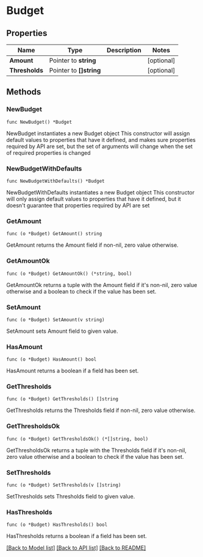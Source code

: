 # Budget

## Properties

Name | Type | Description | Notes
------------ | ------------- | ------------- | -------------
**Amount** | Pointer to **string** |  | [optional] 
**Thresholds** | Pointer to **[]string** |  | [optional] 

## Methods

### NewBudget

`func NewBudget() *Budget`

NewBudget instantiates a new Budget object
This constructor will assign default values to properties that have it defined,
and makes sure properties required by API are set, but the set of arguments
will change when the set of required properties is changed

### NewBudgetWithDefaults

`func NewBudgetWithDefaults() *Budget`

NewBudgetWithDefaults instantiates a new Budget object
This constructor will only assign default values to properties that have it defined,
but it doesn't guarantee that properties required by API are set

### GetAmount

`func (o *Budget) GetAmount() string`

GetAmount returns the Amount field if non-nil, zero value otherwise.

### GetAmountOk

`func (o *Budget) GetAmountOk() (*string, bool)`

GetAmountOk returns a tuple with the Amount field if it's non-nil, zero value otherwise
and a boolean to check if the value has been set.

### SetAmount

`func (o *Budget) SetAmount(v string)`

SetAmount sets Amount field to given value.

### HasAmount

`func (o *Budget) HasAmount() bool`

HasAmount returns a boolean if a field has been set.

### GetThresholds

`func (o *Budget) GetThresholds() []string`

GetThresholds returns the Thresholds field if non-nil, zero value otherwise.

### GetThresholdsOk

`func (o *Budget) GetThresholdsOk() (*[]string, bool)`

GetThresholdsOk returns a tuple with the Thresholds field if it's non-nil, zero value otherwise
and a boolean to check if the value has been set.

### SetThresholds

`func (o *Budget) SetThresholds(v []string)`

SetThresholds sets Thresholds field to given value.

### HasThresholds

`func (o *Budget) HasThresholds() bool`

HasThresholds returns a boolean if a field has been set.


[[Back to Model list]](../README.md#documentation-for-models) [[Back to API list]](../README.md#documentation-for-api-endpoints) [[Back to README]](../README.md)


